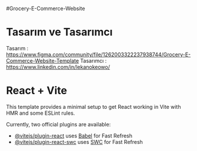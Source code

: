 #Grocery-E-Commerce-Website

# Tasarım ve Tasarımcı
Tasarım : https://www.figma.com/community/file/1262003322237938744/Grocery-E-Commerce-Website-Template
Tasarımcı : https://www.linkedin.com/in/lekanokeowo/









# React + Vite

This template provides a minimal setup to get React working in Vite with HMR and some ESLint rules.

Currently, two official plugins are available:

- [@vitejs/plugin-react](https://github.com/vitejs/vite-plugin-react/blob/main/packages/plugin-react/README.md) uses [Babel](https://babeljs.io/) for Fast Refresh
- [@vitejs/plugin-react-swc](https://github.com/vitejs/vite-plugin-react-swc) uses [SWC](https://swc.rs/) for Fast Refresh
